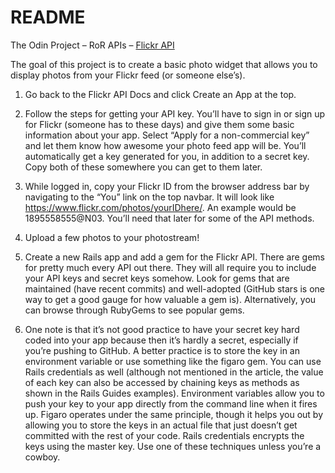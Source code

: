 # README

The Odin Project – RoR APIs – [Flickr API](https://www.theodinproject.com/lessons/ruby-on-rails-flickr-api)

The goal of this project is to create a basic photo widget that allows you to display photos from your Flickr feed (or someone else’s).

1. Go back to the Flickr API Docs and click Create an App at the top.

2. Follow the steps for getting your API key. You’ll have to sign in or sign up for Flickr (someone has to these days) and give them some basic information about your app. Select “Apply for a non-commercial key” and let them know how awesome your photo feed app will be. You’ll automatically get a key generated for you, in addition to a secret key. Copy both of these somewhere you can get to them later.

3. While logged in, copy your Flickr ID from the browser address bar by navigating to the “You” link on the top navbar. It will look like https://www.flickr.com/photos/yourIDhere/. An example would be 1895558555@N03. You’ll need that later for some of the API methods.

4. Upload a few photos to your photostream!

5. Create a new Rails app and add a gem for the Flickr API. There are gems for pretty much every API out there. They will all require you to include your API keys and secret keys somehow. Look for gems that are maintained (have recent commits) and well-adopted (GitHub stars is one way to get a good gauge for how valuable a gem is). Alternatively, you can browse through RubyGems to see popular gems.

6. One note is that it’s not good practice to have your secret key hard coded into your app because then it’s hardly a secret, especially if you’re pushing to GitHub. A better practice is to store the key in an environment variable or use something like the figaro gem. You can use Rails credentials as well (although not mentioned in the article, the value of each key can also be accessed by chaining keys as methods as shown in the Rails Guides examples). Environment variables allow you to push your key to your app directly from the command line when it fires up. Figaro operates under the same principle, though it helps you out by allowing you to store the keys in an actual file that just doesn’t get committed with the rest of your code. Rails credentials encrypts the keys using the master key. Use one of these techniques unless you’re a cowboy.
